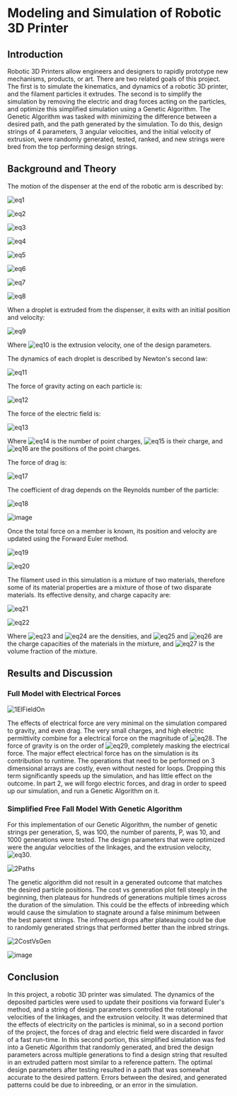 # Modeling and Simulation of Robotic 3D Printer

## Introduction

Robotic 3D Printers allow engineers and designers to rapidly prototype new mechanisms, products, or art. There are two related goals of this project. The first is to simulate the kinematics, and dynamics of a robotic 3D printer, and the filament particles it extrudes. The second is to simplify the simulation by removing the electric and drag forces acting on the particles, and optimize this simplified simulation using a Genetic Algorithm. The Genetic Algorithm was tasked with minimizing the difference between a desired path, and the path generated by the simulation. To do this, design strings of 4 parameters, 3 angular velocities, and the initial velocity of extrusion, were randomly generated, tested, ranked, and new strings were bred from the top performing design strings.

## Background and Theory

The motion of the dispenser at the end of the robotic arm is described by:

![eq1](https://user-images.githubusercontent.com/52175303/109432441-1355bd80-79c0-11eb-9204-49f7a8c4483b.png)

![eq2](https://user-images.githubusercontent.com/52175303/109432448-2072ac80-79c0-11eb-90d2-511974e3877e.png)

![eq3](https://user-images.githubusercontent.com/52175303/109432471-36806d00-79c0-11eb-8755-19c2db1d2bff.png)

![eq4](https://user-images.githubusercontent.com/52175303/109432485-46984c80-79c0-11eb-9331-fc1abbc5e72c.png)

![eq5](https://user-images.githubusercontent.com/52175303/109432506-56179580-79c0-11eb-8e97-69e024f44bd9.png)

![eq6](https://user-images.githubusercontent.com/52175303/109432513-6760a200-79c0-11eb-9d31-bf0c335ba8a0.png)

![eq7](https://user-images.githubusercontent.com/52175303/109432524-78111800-79c0-11eb-87ee-b54bef8f5702.png)

![eq8](https://user-images.githubusercontent.com/52175303/109432538-86f7ca80-79c0-11eb-81a6-b158b8b46e43.png)

When a droplet is extruded from the dispenser, it exits with an initial position and velocity:

![eq9](https://user-images.githubusercontent.com/52175303/109432559-9ecf4e80-79c0-11eb-9d27-86d927c72f43.png)

Where ![eq10](https://user-images.githubusercontent.com/52175303/109432579-b575a580-79c0-11eb-981a-2b3bc53716ca.png) is the extrusion velocity, one of the design parameters.

The dynamics of each droplet is described by Newton's second law:

![eq11](https://user-images.githubusercontent.com/52175303/109432615-df2ecc80-79c0-11eb-872a-dfafbd7ab483.png)

The force of gravity acting on each particle is:

![eq12](https://user-images.githubusercontent.com/52175303/109432645-fa014100-79c0-11eb-901d-cd134a459275.png)

The force of the electric field is:

![eq13](https://user-images.githubusercontent.com/52175303/109432662-0f766b00-79c1-11eb-9b95-a0b50ed77ff4.png)

Where ![eq14](https://user-images.githubusercontent.com/52175303/109432673-274def00-79c1-11eb-9470-5149817e4ca2.png) is the number of point charges, ![eq15](https://user-images.githubusercontent.com/52175303/109432681-3896fb80-79c1-11eb-89b3-58326893f337.png) is their charge, and ![eq16](https://user-images.githubusercontent.com/52175303/109432693-4e0c2580-79c1-11eb-9f8e-faefa0f1b63a.png) are the positions of the point charges.

The force of drag is:

![eq17](https://user-images.githubusercontent.com/52175303/109432709-654b1300-79c1-11eb-930d-ad3474b21055.png)

The coefficient of drag depends on the Reynolds number of the particle:

![eq18](https://user-images.githubusercontent.com/52175303/109432726-785de300-79c1-11eb-9164-5aaf57bc190f.png)

![image](https://user-images.githubusercontent.com/52175303/109433419-156e4b00-79c5-11eb-9e7c-2f2fac466a68.png)

Once the total force on a member is known, its position and velocity are updated using the Forward Euler method.

![eq19](https://user-images.githubusercontent.com/52175303/109432780-b6f39d80-79c1-11eb-9460-c5acf5b3bd00.png)

![eq20](https://user-images.githubusercontent.com/52175303/109432792-c7a41380-79c1-11eb-8a62-c6cf46014017.png)

The filament used in this simulation is a mixture of two materials, therefore some of its material properties are a mixture of those of two disparate materials. Its effective density, and charge capacity are:

![eq21](https://user-images.githubusercontent.com/52175303/109432815-e86c6900-79c1-11eb-9669-e0bccc7afc68.png)

![eq22](https://user-images.githubusercontent.com/52175303/109432833-f8844880-79c1-11eb-91de-3fa0fa8dd166.png)

Where ![eq23](https://user-images.githubusercontent.com/52175303/109432850-0b971880-79c2-11eb-9e0d-0843c09316bc.png) and ![eq24](https://user-images.githubusercontent.com/52175303/109432863-1ea9e880-79c2-11eb-9f0b-c249a0b1b879.png) are the densities, and ![eq25](https://user-images.githubusercontent.com/52175303/109432888-3d0fe400-79c2-11eb-80d1-8c61982b53e2.png) and ![eq26](https://user-images.githubusercontent.com/52175303/109432899-4b5e0000-79c2-11eb-9789-1554ff37b16a.png) are the charge capacities of the materials in the mixture, and ![eq27](https://user-images.githubusercontent.com/52175303/109432909-59138580-79c2-11eb-8af6-0a169734eea9.png) is the volume fraction of the mixture.

## Results and Discussion

### Full Model with Electrical Forces

![1ElFieldOn](https://github.com/cacton77/Modeling-and-Simulation-of-Robotic-3D-Printer/blob/main/1ElFieldOn.gif?raw=true)

The effects of electrical force are very minimal on the simulation compared to gravity, and even drag. The very small charges, and high electric permittivity combine for a electrical force on the magnitude of ![eq28](https://user-images.githubusercontent.com/52175303/109433241-37b39900-79c4-11eb-9fae-375ab2243db2.png). The force of gravity is on the order of ![eq29](https://user-images.githubusercontent.com/52175303/109433249-4437f180-79c4-11eb-8cf6-0073603d5ccb.png), completely masking the electrical force. The major effect electrical force has on the simulation is its contribution to runtime. The operations that need to be performed on 3 dimensional arrays are costly, even without nested for loops. Dropping this term significantly speeds up the simulation, and has little effect on the outcome. In part 2, we will forgo electric forces, and drag in order to speed up our simulation, and run a Genetic Algorithm on it.

### Simplified Free Fall Model With Genetic Algorithm

For this implementation of our Genetic Algorithm, the number of genetic strings per generation, S, was 100, the number of parents, P, was 10, and 1000 generations were tested. The design parameters that were optimized were the angular velocities of the linkages, and the extrusion velocity, ![eq30](https://user-images.githubusercontent.com/52175303/109433269-66317400-79c4-11eb-9215-b00943b191b6.png).

![2Paths](https://user-images.githubusercontent.com/52175303/109433282-777a8080-79c4-11eb-93a4-707dbeb25405.jpg)

The genetic algorithm did not result in a generated outcome that matches the desired particle positions. The cost vs generation plot fell steeply in the beginning, then plateaus for hundreds of generations multiple times across the duration of the simulation. This could be the effects of inbreeding which would cause the simulation to stagnate around a false minimum between the best parent strings. The infrequent drops after plateauing could be due to randomly generated strings that performed better than the inbred strings.  

![2CostVsGen](https://user-images.githubusercontent.com/52175303/109433302-8bbe7d80-79c4-11eb-954a-b14d61bfe2fd.jpg)

![image](https://user-images.githubusercontent.com/52175303/109433327-aa247900-79c4-11eb-91d5-912e8c5d706f.png)

## Conclusion

In this project, a robotic 3D printer was simulated. The dynamics of the deposited particles were used to update their positions via forward Euler's method, and a string of design parameters controlled the rotational velocities of the linkages, and the extrusion velocity. It was determined that the effects of electricity on the particles is minimal, so in a second portion of the project, the forces of drag and electric field were discarded in favor of a fast run-time. In this second portion, this simplified simulation was fed into a Genetic Algorithm that randomly generated, and bred the design parameters across multiple generations to find a design string that resulted in an extruded pattern most similar to a reference pattern. The optimal design parameters after testing resulted in a path that was somewhat accurate to the desired pattern. Errors between the desired, and generated patterns could be due to inbreeding, or an error in the simulation.

